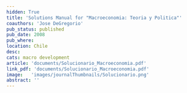 ```yaml
---
hidden: True
title: 'Solutions Manual for "Macroeconomia: Teoria y Politica"'
coauthors: 'Jose DeGregorio'
pub_status: published
pub_date: 2008
pub_where:
location: Chile
desc:
cats: macro development
article: 'documents/Solucionario_Macroeconomia.pdf'
link_pdf: 'documents/Solucionario_Macroeconomia.pdf'
image:   'images/journalThumbnails/Solucionario.png'
abstract: ''
---
```


